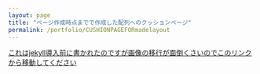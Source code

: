 ```yaml
---
layout: page
title: "ページ作成時点までで作成した配列へのクッションページ"
permalink: /portfolio/CUSHIONPAGEFORmadelayout
---
```


[これはjekyll導入前に書かれたのですが画像の移行が面倒くさいのでこのリンクから移動してください](/portfolio/madelayout/index.html)

